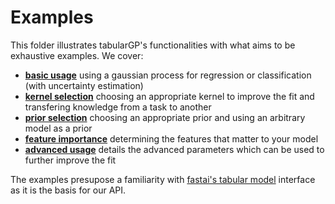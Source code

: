 # Examples

This folder illustrates tabularGP's functionalities with what aims to be exhaustive examples.
We cover:

- **[basic usage](https://github.com/nestordemeure/tabularGP/blob/master/examples/1_basic_usage.ipynb)** using a gaussian process for regression or classification (with uncertainty estimation)
- **[kernel selection](https://github.com/nestordemeure/tabularGP/blob/master/examples/2_kernel_selection.ipynb)** choosing an appropriate kernel to improve the fit and transfering knowledge from a task to another
- **[prior selection](https://github.com/nestordemeure/tabularGP/blob/master/examples/3_prior_selection.ipynb)** choosing an appropriate prior and using an arbitrary model as a prior
- **[feature importance](https://github.com/nestordemeure/tabularGP/blob/master/examples/4_feature_importance.ipynb)** determining the features that matter to your model
- **[advanced usage](https://github.com/nestordemeure/tabularGP/blob/master/examples/5_advanced_usage.ipynb)** details the advanced parameters which can be used to further improve the fit

The examples presupose a familiarity with [fastai's tabular model](https://docs.fast.ai/tabular.core) interface as it is the basis for our API.
